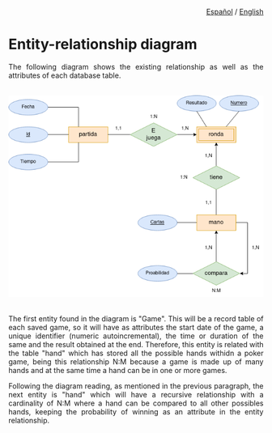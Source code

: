 <div align="right">

<a href="README.md">Español</a> / <a href="README_en.md">English</a>

</div>

# Entity-relationship diagram

<div align="justify">

The following diagram shows the existing relationship as well as the attributes of each database table.


<br>

<div align="center">

<img src="img/diagrama_entidad_relacion.png">

</div>

<br>

The first entity found in the diagram is "Game". This will be a record table of each saved game, so it will have as attributes the start date of the game, a unique identifier (numeric autoincremental), the time or duration of the same and the result obtained at the end. Therefore, this entity is related with the table "hand" which has stored all the possible hands withidn a poker game, being this relationship N:M because a game is made up of many hands and at the same time a hand can be in one or more games.

Following the diagram reading, as mentioned in the previous paragraph, the next entity is "hand" which will have a recursive relationship with a cardinality of N:M where a hand can be compared to all other possibles hands, keeping the probability of winning as an attribute in the entity relationship.

</div>
